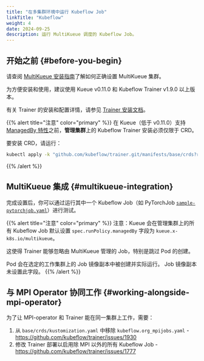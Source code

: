 ```yaml
---
title: "在多集群环境中运行 Kubeflow Job"
linkTitle: "Kubeflow"
weight: 4
date: 2024-09-25
description: 运行 MultiKueue 调度的 Kubeflow Job。
---
```


## 开始之前 {#before-you-begin}

请查阅 [MultiKueue 安装指南](/zh-CN/docs/tasks/manage/setup_multikueue)了解如何正确设置 MultiKueue 集群。

为方便安装和使用，建议使用 Kueue v0.11.0 和 Kubeflow Trainer v1.9.0 以上版本。

有关 Trainer 的安装和配置详情，请参见 [Trainer 安装文档](https://www.kubeflow.org/docs/components/training/installation/#installing-the-training-operator)。

{{% alert title="注意" color="primary" %}}
在 Kueue（低于 v0.11.0）支持 [ManagedBy 特性](https://github.com/kubeflow/trainer/issues/2193)之前，<b>管理集群</b>上的 Kubeflow Trainer 安装必须仅限于 CRD。

要安装 CRD，请运行：
```bash
kubectl apply -k "github.com/kubeflow/trainer.git/manifests/base/crds?ref=v1.9.0"
```
{{% /alert %}}

## MultiKueue 集成 {#multikueue-integration}

完成设置后，你可以通过运行其中一个 Kubeflow Job（如 PyTorchJob [`sample-pytorchjob.yaml`](/zh-CN/docs/tasks/run/kubeflow/pytorchjobs/#sample-pytorchjob)）进行测试。

{{% alert title="注意" color="primary" %}}
注意：Kueue 会在管理集群上的所有 Kubeflow Job 默认设置 `spec.runPolicy.managedBy` 字段为 `kueue.x-k8s.io/multikueue`。

这使得 Trainer 能够忽略由 MultiKueue 管理的 Job，特别是跳过 Pod 的创建。

Pod 会在选定的工作集群上的 Job 镜像副本中被创建并实际运行。
Job 镜像副本未设置此字段。
{{% /alert %}}

## 与 MPI Operator 协同工作 {#working-alongside-mpi-operator}
为了让 MPI-operator 和 Trainer 能在同一集群上工作，需要：
1. 从 `base/crds/kustomization.yaml` 中移除 `kubeflow.org_mpijobs.yaml` - https://github.com/kubeflow/trainer/issues/1930
2. 修改 Trainer 部署以启用除 MPI 以外的所有 Kubeflow Job -  https://github.com/kubeflow/trainer/issues/1777
  
